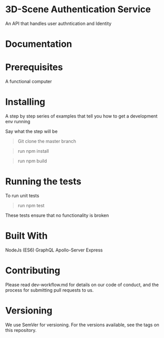 
# 3D-Scene Authentication Service

An API that handles user authntication and Identity

# Documentation


# Prerequisites

A functional computer

# Installing

A step by step series of examples that tell you how to get a development env running

Say what the step will be

> Git clone the master branch

> run npm install

> run npm build

# Running the tests

To run unit tests

> run npm test

These tests ensure that no functionality is broken

# Built With

NodeJs (ES6)
GraphQL
Apollo-Server
Express

# Contributing

Please read dev-workflow.md for details on our code of conduct, and the process for submitting pull requests to us.

# Versioning

We use SemVer for versioning. For the versions available, see the tags on this repository.


